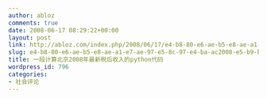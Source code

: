 ```yaml
---
author: abloz
comments: true
date: 2008-06-17 08:29:22+00:00
layout: post
link: http://abloz.com/index.php/2008/06/17/e4-b8-80-e6-ae-b5-e8-ae-a1-e7-ae-97-e5-8c-97-e4-ba-ac2008-e5-b9-b4-e6-9c-80-e6-96-b0-e7-a8-8e-e5-90-8e-e6-94-b6-e5-85-a5-e7-9a-84python-e4-bb-a3-e7-a0-81/
slug: e4-b8-80-e6-ae-b5-e8-ae-a1-e7-ae-97-e5-8c-97-e4-ba-ac2008-e5-b9-b4-e6-9c-80-e6-96-b0-e7-a8-8e-e5-90-8e-e6-94-b6-e5-85-a5-e7-9a-84python-e4-bb-a3-e7-a0-81
title: 一段计算北京2008年最新税后收入的python代码
wordpress_id: 796
categories:
- 社会评论
---
```



